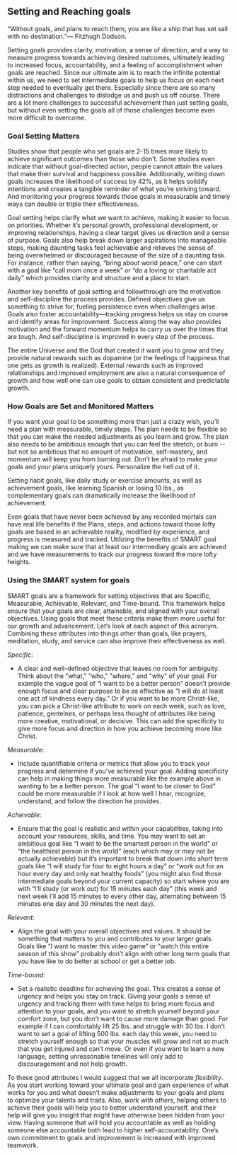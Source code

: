 ## Setting and Reaching goals
“Without goals, and plans to reach them, you are like a ship that has set sail with no destination.”— Fitzhugh Dodson.

Setting goals provides clarity, motivation, a sense of direction, and a way to measure progress towards achieving desired outcomes, ultimately leading to increased focus, accountability, and a feeling of accomplishment when goals are reached. Since our ultimate aim is to reach the infinite potential within us, we need to set intermediate goals to help us focus on each next step needed to eventually get there. Especially since there are so many distractions and challenges to dislodge us and push us off course. There are a lot more challenges to successful achievement than just setting goals, but without even setting the goals all of those challenges become even more difficult to overcome.

### Goal Setting Matters
Studies show that people who set goals are 2-15 times more likely to achieve significant outcomes than those who don’t. 
Some studies even indicate that without goal-directed action, people cannot attain the values that make their survival 
and happiness possible. Additionally, writing down goals increases the likelihood of success by 42%, as it helps solidify 
intentions and creates a tangible reminder of what you’re striving toward. And monitoring your progress towards those goals 
in measurable and timely ways can double or triple their effectiveness.

Goal setting helps clarify what we want to achieve, making it easier to focus on priorities. Whether it’s personal growth, 
professional development, or improving relationships, having a clear target gives us direction and a sense of purpose. Goals 
also help break down larger aspirations into manageable steps, making daunting tasks feel achievable and relieves the sense 
of being overwhelmed or discouraged because of the size of a daunting task. For instance, rather than saying, “bring about 
world peace,” one can start with a goal like “call mom once a week” or “do a loving or charitable act daily” which provides 
clarity and structure and a place to start.

Another key benefits of goal setting and followthrough are the motivation and self-discipline the process provides. Defined 
objectives give us something to strive for, fueling persistence even when challenges arise. Goals also foster 
accountability—tracking progress helps us stay on course and identify areas for improvement. Success along the way also provides 
motivation and the forward momentum helps to carry us over the times that are tough. And self-discipline is improved in every step 
of the process.

The entire Universe and the God that created it want you to grow and they provide natural rewards such as dopamine (or the 
feelings of happiness that one gets as growth is realized). External rewards such as improved relationships and improved employment 
are also a natural consequence of growth and how well one can use goals to obtain consistent and predictable growth.

### How Goals are Set and Monitored Matters
If you want your goal to be something more than just a crazy wish, you’ll need a plan with measurable, timely steps. The plan needs 
to be flexible so that you can make the needed adjustments as you learn and grow. The plan also needs to be ambitious enough that you 
can feel the stretch, or burn -- but not so ambitious that no amount of motivation, self-mastery, and momentum will keep you from 
burning out. Don’t be afraid to make your goals and your plans uniquely yours. Personalize the hell out of it.

Setting habit goals, like daily study or exercise amounts, as well as achievement goals, like learning Spanish or losing 10 lbs., 
as complementary goals can dramatically increase the likelihood of achievement.

Even goals that have never been achieved by any recorded mortals can have real life benefits if the Plans, steps, and actions 
toward those lofty goals are based in an achievable reality, modified by experience, and progress is measured and tracked. Utilizing 
the benefits of SMART goal making we can make sure that at least our intermediary goals are achieved and we have measurements to 
track our progress toward the more lofty heights.

### Using the SMART system for goals
SMART goals are a framework for setting objectives that are Specific, Measurable, Achievable, Relevant, and Time-bound. This 
framework helps ensure that your goals are clear, attainable, and aligned with your overall objectives. Using goals that meet 
these criteria make them more useful for our growth and advancement. Let’s look at each aspect of this acronym. Combining these 
attributes into things other than goals, like prayers, meditation, study, and service can also improve their effectiveness as well.

_Specific_:
- A clear and well-defined objective that leaves no room for ambiguity. Think about the "what," "who," "where," and "why" of your
goal. For example the vague goal of “I want to be a better person” doesn’t provide enough focus and clear purpose to be as
effective as “I will do at least one act of kindness every day.” Or if you want to be more Christ-like, you can pick a Christ-like
attribute to work on each week, such as love, patience, gentelnes, or perhaps less thought of attributes like being more creative,
motivational, or decisive. This can add the specificity to give more focus and direction in how you achieve becoming more like Christ.

_Measurable_:
- Include quantifiable criteria or metrics that allow you to track your progress and determine if you've achieved your goal. Adding
  specificity can help in making things more measurable like the example above in wanting to be a better person. The goal “I want
  to be closer to God” could be more measurable if I look at how well I hear, recognize, understand, and follow the direction he provides.

_Achievable_:
- Ensure that the goal is realistic and within your capabilities, taking into account your resources, skills, and time. You may
  want to set an ambitious goal like “I want to be the smartest person in the world” or “the healthiest person in the world”
  (each which may or may not be actually achievable) but it’s important to break that down into short term goals like “I will
  study for four to eight hours a day” or “work out for an hour every day and only eat healthy foods” (you might also find those
  intermediate goals beyond your current capacity) so start where you are with “I’ll study (or work out) for 15 minutes each day”
  (this week and next week I’ll add 15 minutes to every other day, alternating between 15 minutes one day and 30 minutes the next day). 

_Relevant_:
- Align the goal with your overall objectives and values. It should be something that matters to you and contributes to your larger
  goals. Goals like “I want to master this video game” or “watch this entire season of this show” probably don’t align with other
  long term goals that you have like to do better at school or get a better job.

_Time-bound_:
- Set a realistic deadline for achieving the goal. This creates a sense of urgency and helps you stay on track. Giving your goals
  a sense of urgency and tracking them with time helps to bring more focus and attention to your goals, and you want to stretch
  yourself beyond your comfort zone, but you don’t want to cause more damage than good. For example if I can comfortably lift 25
  lbs. and struggle with 30 lbs. I don’t want to set a goal of lifting 500 lbs. each day this week, you need to stretch yourself
  enough so that your muscles will grow and not so much that you get injured and can’t move. Or even if you want to learn a new
  language, setting unreasonable timelines will only add to discouragement and not help growth. 

To these good attributes I would suggest that we all incorporate _flexibility_. As you start working toward your ultimate goal 
and gain experience of what works for you and what doesn’t make adjustments to your goals and plans to optimize your talents and 
traits. Also, _work with others_, helping others to achieve their goals will help you to better understand yourself, and their help 
will give you insight that might have otherwise been hidden from your view. Having someone that will hold you accountable as well
as holding someone else accountable both lead to higher self-accountability. One’s own commitment to goals and improvement is 
increased with improved teamwork.
